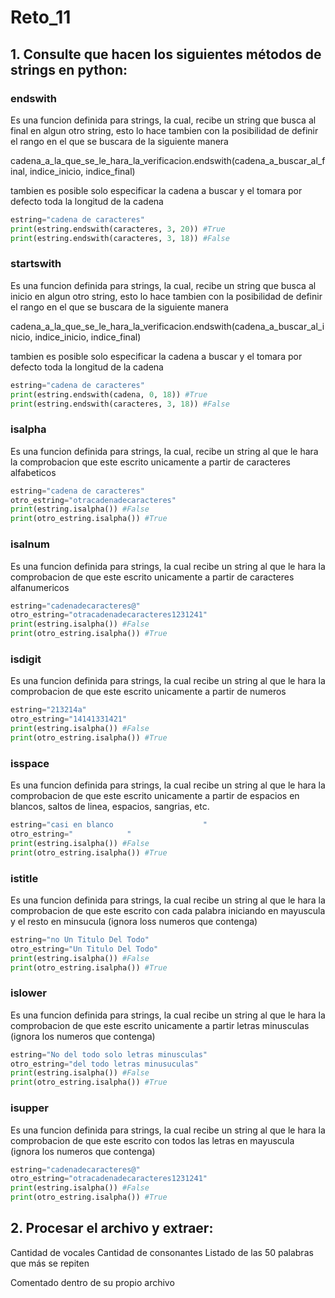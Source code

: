# Reto_11

## 1. Consulte que hacen los siguientes métodos de strings en python: 

### endswith

Es una funcion definida para strings, la cual, recibe un string que busca al final en algun otro string, esto lo hace tambien con la posibilidad de definir el rango en el que se buscara de la siguiente manera

cadena_a_la_que_se_le_hara_la_verificacion.endswith(cadena_a_buscar_al_final, indice_inicio, indice_final)

tambien es posible solo especificar la cadena a buscar y el tomara por defecto toda la longitud de la cadena


```python
estring="cadena de caracteres"
print(estring.endswith(caracteres, 3, 20)) #True
print(estring.endswith(caracteres, 3, 18)) #False
```

### startswith

Es una funcion definida para strings, la cual, recibe un string que busca al inicio en algun otro string, esto lo hace tambien con la posibilidad de definir el rango en el que se buscara de la siguiente manera

cadena_a_la_que_se_le_hara_la_verificacion.endswith(cadena_a_buscar_al_inicio, indice_inicio, indice_final)

tambien es posible solo especificar la cadena a buscar y el tomara por defecto toda la longitud de la cadena

```python
estring="cadena de caracteres"
print(estring.endswith(cadena, 0, 18)) #True
print(estring.endswith(caracteres, 3, 18)) #False
```

### isalpha

Es una funcion definida para strings, la cual, recibe un string al que le hara la comprobacion que este escrito unicamente a partir de caracteres alfabeticos

```python
estring="cadena de caracteres"
otro_estring="otracadenadecaracteres"
print(estring.isalpha()) #False
print(otro_estring.isalpha()) #True
```

### isalnum

Es una funcion definida para strings, la cual recibe un string al que le hara la comprobacion de que este escrito unicamente a partir de caracteres alfanumericos

```python
estring="cadenadecaracteres@"
otro_estring="otracadenadecaracteres1231241"
print(estring.isalpha()) #False
print(otro_estring.isalpha()) #True
```
 
### isdigit

Es una funcion definida para strings, la cual recibe un string al que le hara la comprobacion de que este escrito unicamente a partir de numeros

```python
estring="213214a"
otro_estring="14141331421"
print(estring.isalpha()) #False
print(otro_estring.isalpha()) #True
```
### isspace

Es una funcion definida para strings, la cual recibe un string al que le hara la comprobacion de que este escrito unicamente a partir de espacios en blancos, saltos de linea, espacios, sangrias, etc.

```python
estring="casi en blanco                    "
otro_estring="            "
print(estring.isalpha()) #False
print(otro_estring.isalpha()) #True
```

### istitle

Es una funcion definida para strings, la cual recibe un string al que le hara la comprobacion de que este escrito con cada palabra iniciando en mayuscula y el resto en minsucula (ignora loss numeros que contenga)

```python
estring="no Un Titulo Del Todo"
otro_estring="Un Titulo Del Todo"
print(estring.isalpha()) #False
print(otro_estring.isalpha()) #True
```

### islower

Es una funcion definida para strings, la cual recibe un string al que le hara la comprobacion de que este escrito unicamente a partir letras minusculas (ignora los numeros que contenga)

```python
estring="No del todo solo letras minusculas"
otro_estring="del todo letras minusuculas"
print(estring.isalpha()) #False
print(otro_estring.isalpha()) #True
```

### isupper

Es una funcion definida para strings, la cual recibe un string al que le hara la comprobacion de que este escrito con todos las letras en mayuscula (ignora los numeros que contenga)

```python
estring="cadenadecaracteres@"
otro_estring="otracadenadecaracteres1231241"
print(estring.isalpha()) #False
print(otro_estring.isalpha()) #True
```

## 2. Procesar el archivo y extraer:

Cantidad de vocales
Cantidad de consonantes
Listado de las 50 palabras que más se repiten 

Comentado dentro de su propio archivo
